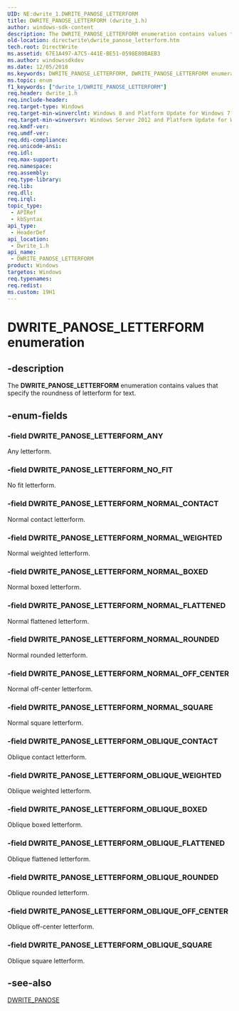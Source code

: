 ```yaml
---
UID: NE:dwrite_1.DWRITE_PANOSE_LETTERFORM
title: DWRITE_PANOSE_LETTERFORM (dwrite_1.h)
author: windows-sdk-content
description: The DWRITE_PANOSE_LETTERFORM enumeration contains values that specify the roundness of letterform for text.
old-location: directwrite\dwrite_panose_letterform.htm
tech.root: DirectWrite
ms.assetid: 67E1A497-A7C5-441E-BE51-0598E80BAEB3
ms.author: windowssdkdev
ms.date: 12/05/2018
ms.keywords: DWRITE_PANOSE_LETTERFORM, DWRITE_PANOSE_LETTERFORM enumeration [Direct Write], DWRITE_PANOSE_LETTERFORM_ANY, DWRITE_PANOSE_LETTERFORM_NORMAL_BOXED, DWRITE_PANOSE_LETTERFORM_NORMAL_CONTACT, DWRITE_PANOSE_LETTERFORM_NORMAL_FLATTENED, DWRITE_PANOSE_LETTERFORM_NORMAL_OFF_CENTER, DWRITE_PANOSE_LETTERFORM_NORMAL_ROUNDED, DWRITE_PANOSE_LETTERFORM_NORMAL_SQUARE, DWRITE_PANOSE_LETTERFORM_NORMAL_WEIGHTED, DWRITE_PANOSE_LETTERFORM_NO_FIT, DWRITE_PANOSE_LETTERFORM_OBLIQUE_BOXED, DWRITE_PANOSE_LETTERFORM_OBLIQUE_CONTACT, DWRITE_PANOSE_LETTERFORM_OBLIQUE_FLATTENED, DWRITE_PANOSE_LETTERFORM_OBLIQUE_OFF_CENTER, DWRITE_PANOSE_LETTERFORM_OBLIQUE_ROUNDED, DWRITE_PANOSE_LETTERFORM_OBLIQUE_SQUARE, DWRITE_PANOSE_LETTERFORM_OBLIQUE_WEIGHTED, directwrite.dwrite_panose_letterform, dwrite_1/DWRITE_PANOSE_LETTERFORM, dwrite_1/DWRITE_PANOSE_LETTERFORM_ANY, dwrite_1/DWRITE_PANOSE_LETTERFORM_NORMAL_BOXED, dwrite_1/DWRITE_PANOSE_LETTERFORM_NORMAL_CONTACT, dwrite_1/DWRITE_PANOSE_LETTERFORM_NORMAL_FLATTENED, dwrite_1/DWRITE_PANOSE_LETTERFORM_NORMAL_OFF_CENTER, dwrite_1/DWRITE_PANOSE_LETTERFORM_NORMAL_ROUNDED, dwrite_1/DWRITE_PANOSE_LETTERFORM_NORMAL_SQUARE, dwrite_1/DWRITE_PANOSE_LETTERFORM_NORMAL_WEIGHTED, dwrite_1/DWRITE_PANOSE_LETTERFORM_NO_FIT, dwrite_1/DWRITE_PANOSE_LETTERFORM_OBLIQUE_BOXED, dwrite_1/DWRITE_PANOSE_LETTERFORM_OBLIQUE_CONTACT, dwrite_1/DWRITE_PANOSE_LETTERFORM_OBLIQUE_FLATTENED, dwrite_1/DWRITE_PANOSE_LETTERFORM_OBLIQUE_OFF_CENTER, dwrite_1/DWRITE_PANOSE_LETTERFORM_OBLIQUE_ROUNDED, dwrite_1/DWRITE_PANOSE_LETTERFORM_OBLIQUE_SQUARE, dwrite_1/DWRITE_PANOSE_LETTERFORM_OBLIQUE_WEIGHTED
ms.topic: enum
f1_keywords: ["dwrite_1/DWRITE_PANOSE_LETTERFORM"]
req.header: dwrite_1.h
req.include-header: 
req.target-type: Windows
req.target-min-winverclnt: Windows 8 and Platform Update for Windows 7 [desktop apps only]
req.target-min-winversvr: Windows Server 2012 and Platform Update for Windows Server 2008 R2 [desktop apps only]
req.kmdf-ver: 
req.umdf-ver: 
req.ddi-compliance: 
req.unicode-ansi: 
req.idl: 
req.max-support: 
req.namespace: 
req.assembly: 
req.type-library: 
req.lib: 
req.dll: 
req.irql: 
topic_type:
 - APIRef
 - kbSyntax
api_type:
 - HeaderDef
api_location:
 - Dwrite_1.h
api_name:
 - DWRITE_PANOSE_LETTERFORM
product: Windows
targetos: Windows
req.typenames: 
req.redist: 
ms.custom: 19H1
---
```


# DWRITE_PANOSE_LETTERFORM enumeration


## -description


The <b>DWRITE_PANOSE_LETTERFORM</b> enumeration contains values that specify the roundness of letterform for text.


## -enum-fields




### -field DWRITE_PANOSE_LETTERFORM_ANY

Any letterform.


### -field DWRITE_PANOSE_LETTERFORM_NO_FIT

No fit letterform.


### -field DWRITE_PANOSE_LETTERFORM_NORMAL_CONTACT

Normal contact letterform.


### -field DWRITE_PANOSE_LETTERFORM_NORMAL_WEIGHTED

Normal weighted letterform.


### -field DWRITE_PANOSE_LETTERFORM_NORMAL_BOXED

Normal boxed letterform.


### -field DWRITE_PANOSE_LETTERFORM_NORMAL_FLATTENED

Normal flattened letterform.


### -field DWRITE_PANOSE_LETTERFORM_NORMAL_ROUNDED

Normal rounded letterform.


### -field DWRITE_PANOSE_LETTERFORM_NORMAL_OFF_CENTER

Normal off-center letterform.


### -field DWRITE_PANOSE_LETTERFORM_NORMAL_SQUARE

Normal square letterform.


### -field DWRITE_PANOSE_LETTERFORM_OBLIQUE_CONTACT

Oblique contact letterform.


### -field DWRITE_PANOSE_LETTERFORM_OBLIQUE_WEIGHTED

Oblique weighted letterform.


### -field DWRITE_PANOSE_LETTERFORM_OBLIQUE_BOXED

Oblique boxed letterform.


### -field DWRITE_PANOSE_LETTERFORM_OBLIQUE_FLATTENED

Oblique flattened letterform.


### -field DWRITE_PANOSE_LETTERFORM_OBLIQUE_ROUNDED

Oblique rounded letterform.


### -field DWRITE_PANOSE_LETTERFORM_OBLIQUE_OFF_CENTER

Oblique off-center letterform.


### -field DWRITE_PANOSE_LETTERFORM_OBLIQUE_SQUARE

Oblique square letterform.


## -see-also




<a href="https://docs.microsoft.com/windows/desktop/api/dwrite_1/ns-dwrite_1-dwrite_panose">DWRITE_PANOSE</a>
 

 

